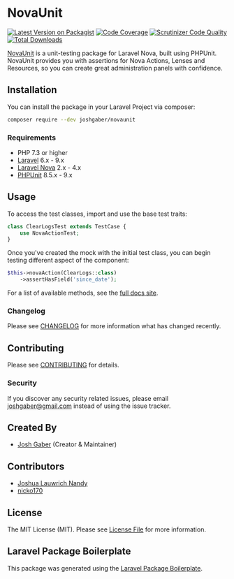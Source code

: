 # NovaUnit

[![Latest Version on Packagist](https://img.shields.io/packagist/v/joshgaber/novaunit.svg?style=flat-square)](https://packagist.org/packages/joshgaber/novaunit)
[![Code Coverage](https://scrutinizer-ci.com/g/joshgaber/novaunit/badges/coverage.png)](https://scrutinizer-ci.com/g/joshgaber/novaunit/)
[![Scrutinizer Code Quality](https://scrutinizer-ci.com/g/joshgaber/novaunit/badges/quality-score.png)](https://scrutinizer-ci.com/g/joshgaber/novaunit/)
[![Total Downloads](https://img.shields.io/packagist/dt/joshgaber/novaunit.svg?style=flat-square)](https://packagist.org/packages/joshgaber/novaunit)

[NovaUnit](https://joshgaber.github.io/NovaUnit) is a unit-testing package for Laravel Nova, built using PHPUnit. NovaUnit provides you with assertions for Nova Actions, Lenses and Resources, so you can create great administration panels with confidence.

## Installation

You can install the package in your Laravel Project via composer:

```sh
composer require --dev joshgaber/novaunit
```

### Requirements

* PHP 7.3 or higher
* [Laravel](https://laravel.com/) 6.x - 9.x
* [Laravel Nova](https://nova.laravel.com/) 2.x - 4.x
* [PHPUnit](https://github.com/sebastianbergmann/phpunit) 8.5.x - 9.x

## Usage

To access the test classes, import and use the base test traits:

```php
class ClearLogsTest extends TestCase {
    use NovaActionTest;
}
```

Once you've created the mock with the initial test class, you can begin testing different aspect of the component:

```php
$this->novaAction(ClearLogs::class)
    ->assertHasField('since_date');
```

For a list of available methods, see the [full docs site](https://joshgaber.github.io/NovaUnit).

### Changelog

Please see [CHANGELOG](CHANGELOG.md) for more information what has changed recently.

## Contributing

Please see [CONTRIBUTING](CONTRIBUTING.md) for details.

### Security

If you discover any security related issues, please email joshgaber@gmail.com instead of using the issue tracker.

## Created By

* [Josh Gaber](https://github.com/joshgaber) (Creator & Maintainer)

## Contributors

* [Joshua Lauwrich Nandy](https://github.com/joshua060198)
* [nicko170](https://github.com/nicko170)

## License

The MIT License (MIT). Please see [License File](LICENSE.md) for more information.

## Laravel Package Boilerplate

This package was generated using the [Laravel Package Boilerplate](https://laravelpackageboilerplate.com).
